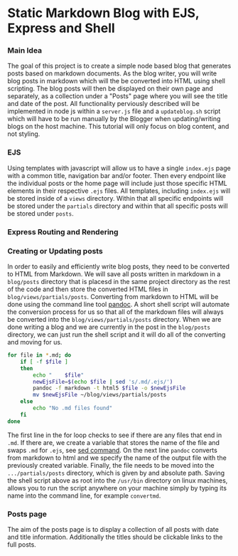 # Static Markdown Blog with EJS, Express and Shell

### Main Idea
The goal of this project is to create a simple node based blog that generates posts based on markdown documents. As the blog writer, you will write blog posts in markdown which will the be converted into HTML using shell scripting. The blog posts will then be displayed on their own page and separately, as a collection under a "Posts" page where you will see the title and date of the post. All functionality perviously described will be implemented in node js within a `server.js` file and a `updateblog.sh` script which will have to be run manually by the Blogger when updating/writing blogs on the host machine. This tutorial will only focus on blog content, and not styling.

### EJS
Using templates with javascript will allow us to have a single `index.ejs` page with a common title, navigation bar and/or footer. Then every endpoint like the individual posts or the home page will include just those specific HTML elements in their respective `.ejs` files. All templates, including `index.ejs` will be stored inside of a `views` directory. Within that all specific endpoints will be stored under the `partials` directory and within that all specific posts will be stored under `posts`.

### Express Routing and Rendering




### Creating or Updating posts

In order to easily and efficiently write blog posts, they need to be converted to HTML from Markdown. We will save all posts written in markdown in a `blog/posts` directory that is placesd in the same project directory as the rest of the code and then store the converted HTML files in `blog/views/partials/posts`. Converting from markdown to HTML will be done using the command line tool [pandoc](https://pandoc.org/MANUAL.html). A short shell script will automate the conversion process for us so that all of the markdown files will always be converted into the `blog/views/partials/posts` directory. When we are done writing a blog and we are currently in the post in the `blog/posts` directory, we can just run the shell script and it will do all of the converting and moving for us.

``` sh
for file in *.md; do
    if [ -f $file ]
    then
        echo "    $file"
        newEjsFile=$(echo $file | sed 's/.md/.ejs/')
        pandoc -f markdown -t html5 $file -o $newEjsFile
        mv $newEjsFile ~/blog/views/partials/posts
    else
        echo "No .md files found"
    fi
done
```

The first line in the for loop checks to see if there are any files that end in `.md`. If there are, we create a variable that stores the name of the file and swaps `.md` for `.ejs`, see [sed command](https://www.howtogeek.com/666395/how-to-use-the-sed-command-on-linux/). On the next line `pandoc` converts from markdown to html and we specify the name of the output file with the previously created variable. Finally, the file needs to be moved into the `.../partials/posts` directory, which is given by and absolute path. Saving the shell script above as root into the `/usr/bin` directory on linux machines, allows you to run the script anywhere on your machine simply by typing its name into the command line, for example `convertmd`.

### Posts page

The aim of the posts page is to display a collection of all posts with date and title information. Additionally the titles should be clickable links to the full posts. 



